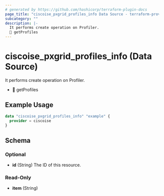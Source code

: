 ```yaml
---
# generated by https://github.com/hashicorp/terraform-plugin-docs
page_title: "ciscoise_pxgrid_profiles_info Data Source - terraform-provider-ciscoise"
subcategory: ""
description: |-
  It performs create operation on Profiler.
  🚧 getProfiles
---
```


# ciscoise_pxgrid_profiles_info (Data Source)

It performs create operation on Profiler.

- 🚧 getProfiles

## Example Usage

```terraform
data "ciscoise_pxgrid_profiles_info" "example" {
  provider = ciscoise
}
```

<!-- schema generated by tfplugindocs -->
## Schema

### Optional

- **id** (String) The ID of this resource.

### Read-Only

- **item** (String)


